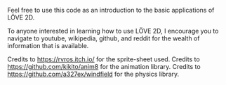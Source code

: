Feel free to use this code as an introduction to the basic applications of LÖVE 2D.

To anyone interested in learning how to use LÖVE 2D, I encourage you to navigate to youtube, wikipedia, github, and reddit for the wealth of information that is available.

Credits to https://rvros.itch.io/ for the sprite-sheet used.
Credits to https://github.com/kikito/anim8 for the animation library.
Credits to https://github.com/a327ex/windfield for the physics library. 
